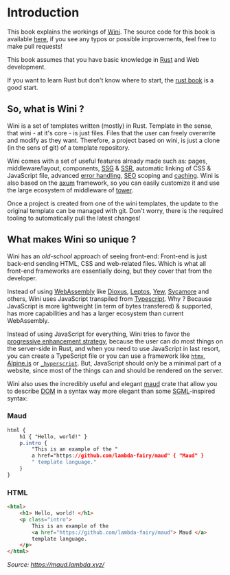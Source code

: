 # Introduction

This book explains the workings of [Wini](https://github.com/wini-rs/wini). The source code for this book is available [here](https://github.com/wini-rs/wini-website), if you see any typos or possible improvements, feel free to make pull requests!

This book assumes that you have basic knowledge in [Rust](https://www.rust-lang.org/) and Web development.

<div class="note">

If you want to learn Rust but don't know where to start, the [rust book](https://doc.rust-lang.org/stable/book/) is a good start.

</div>

## So, what is Wini ?

Wini is a set of templates written (mostly) in Rust. Template in the sense, that wini - at it's core - is just files. Files that the user can freely overwrite and modify as they want. Therefore, a project based on wini, is just a clone (in the sens of git) of a template repository.

Wini comes with a set of useful features already made such as: pages, middleware/layout, components, [SSG](https://developer.mozilla.org/en-US/docs/Glossary/SSG) & [SSR](https://developer.mozilla.org/en-US/docs/Glossary/SSR), automatic linking of CSS & JavaScript file, advanced [error handling](https://doc.rust-lang.org/book/ch09-00-error-handling.html), [SEO](https://en.wikipedia.org/wiki/Search_engine_optimization) scoping and [caching](https://en.wikipedia.org/wiki/Cache_(computing)). Wini is also based on the [axum](https://github.com/tokio-rs/axum) framework, so you can easily customize it and use the large ecosystem of middleware of [tower](https://github.com/tower-rs/tower).

Once a project is created from one of the wini templates, the update to the original template can be managed with git. Don't worry, there is the required tooling to automatically pull the latest changes!

## What makes Wini so unique ?

Wini has an _old-school_ approach of seeing front-end: Front-end is just back-end sending HTML, CSS and web-related files. Which is what all front-end frameworks are essentially doing, but they cover that from the developer.

Instead of using [WebAssembly](https://webassembly.org/) like [Dioxus](https://dioxuslabs.com/), [Leptos](https://leptos.dev/), [Yew](https://yew.rs/), [Sycamore](https://sycamore.dev/) and others, Wini uses JavaScript transpiled from [Typescript](https://www.typescriptlang.org/). Why ? Because JavaScript is more lightweight (in term of bytes transfered) & supported, has more capabilities and has a larger ecosystem than current WebAssembly.

Instead of using JavaScript for everything, Wini tries to favor the [progressive enhancement strategy](https://en.wikipedia.org/wiki/Progressive_enhancement), because the user can do most things on the server-side in Rust, and when you need to use JavaScript in last resort, you can create a TypeScript file or you can use a framework like [`htmx`](https://htmx.org/), [Alpine.js](https://alpinejs.dev/) or [`_hyperscript`](https://hyperscript.org/).
But, JavaScript should only be a minimal part of a website, since most of the things can and should be rendered on the server.

Wini also uses the incredibly useful and elegant [maud](https://maud.lambda.xyz/) crate that allow you to describe [DOM](https://developer.mozilla.org/en-US/docs/Web/API/Document_Object_Model) in a syntax way more elegant than some [SGML](https://en.wikipedia.org/wiki/Standard_Generalized_Markup_Language)-inspired syntax:

### Maud
```css
html {
    h1 { "Hello, world!" }
    p.intro {
        "This is an example of the "
        a href="https://github.com/lambda-fairy/maud" { "Maud" }
        " template language."
    }
}
```

### HTML
```html
<html>
    <h1> Hello, world! </h1>
    <p class="intro">
        This is an example of the 
        <a href="https://github.com/lambda-fairy/maud"> Maud </a>
        template language.
    </p>
</html>
```

_Source: <https://maud.lambda.xyz/>_

